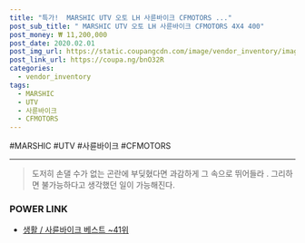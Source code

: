 ```yaml
--- 
title: "특가!  MARSHIC UTV 오토 LH 사륜바이크 CFMOTORS ..." 
post_sub_title: " MARSHIC UTV 오토 LH 사륜바이크 CFMOTORS 4X4 400" 
post_money: ₩ 11,200,000 
post_date: 2020.02.01 
post_img_url: https://static.coupangcdn.com/image/vendor_inventory/images/2019/01/11/14/3/fa98a9f7-ed48-4698-9668-1d1ffbc19d96.jpg 
post_link_url: https://coupa.ng/bnO32R 
categories: 
  - vendor_inventory 
tags: 
  - MARSHIC 
  - UTV 
  - 사륜바이크 
  - CFMOTORS 
--- 
```

  #MARSHIC #UTV #사륜바이크 #CFMOTORS 
<hr> 

> 도저히 손댈 수가 없는 곤란에 부딪혔다면 과감하게 그 속으로 뛰어들라 . 그리하면 불가능하다고 생각했던 일이 가능해진다. 


### POWER LINK

* <a href="https://blog.naver.com/santokki14/221792670219" target="_blank">생활 / 사륜바이크 베스트 ~41위</a>
